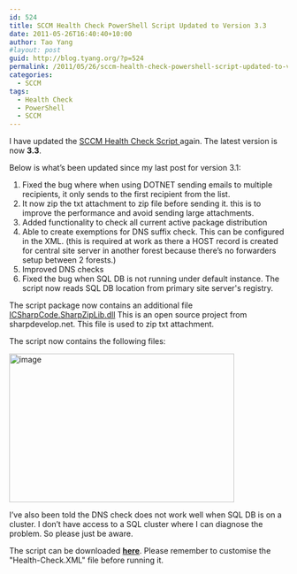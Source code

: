 ```yaml
---
id: 524
title: SCCM Health Check PowerShell Script Updated to Version 3.3
date: 2011-05-26T16:40:40+10:00
author: Tao Yang
#layout: post
guid: http://blog.tyang.org/?p=524
permalink: /2011/05/26/sccm-health-check-powershell-script-updated-to-version-3-3/
categories:
  - SCCM
tags:
  - Health Check
  - PowerShell
  - SCCM
---
```

I have updated the <a href="http://blog.tyang.org/2011/03/30/powershell-script-sccm-health-check/">SCCM Health Check Script </a>again. The latest version is now <strong>3.3</strong>.

Below is what’s been updated since my last post for version 3.1:
<ol>
	<li>Fixed the bug where when using DOTNET sending emails to multiple recipients, it only sends to the first recipient from the list.</li>
	<li>It now zip the txt attachment to zip file before sending it. this is to improve the performance and avoid sending large attachments.</li>
	<li>Added functionality to check all current active package distribution</li>
	<li>Able to create exemptions for DNS suffix check. This can be configured in the XML. (this is required at work as there a HOST record is created for central site server in another forest because there’s no forwarders setup between 2 forests.)</li>
	<li>Improved DNS checks</li>
	<li>Fixed the bug when SQL DB is not running under default instance. The script now reads SQL DB location from primary site server's registry.</li>
</ol>
The script package now contains an additional file <a href="http://sharpdevelop.net/OpenSource/SharpZipLib/">ICSharpCode.SharpZipLib.dll</a> This is an open source project from sharpdevelop.net. This file is used to zip txt attachment.

The script now contains the following files:

<a href="http://blog.tyang.org/wp-content/uploads/2011/05/image5.png"><img style="background-image: none; padding-left: 0px; padding-right: 0px; display: inline; padding-top: 0px; border: 0px;" title="image" src="http://blog.tyang.org/wp-content/uploads/2011/05/image_thumb5.png" border="0" alt="image" width="407" height="269" /></a>

I’ve also been told the DNS check does not work well when SQL DB is on a cluster. I don’t have access to a SQL cluster where I can diagnose the problem. So please just be aware.

The script can be downloaded <a href="http://blog.tyang.org/wp-content/uploads/2011/05/SCCM-Health-Check-v3.3.zip"><strong>here</strong></a>. Please remember to customise the "Health-Check.XML" file before running it.